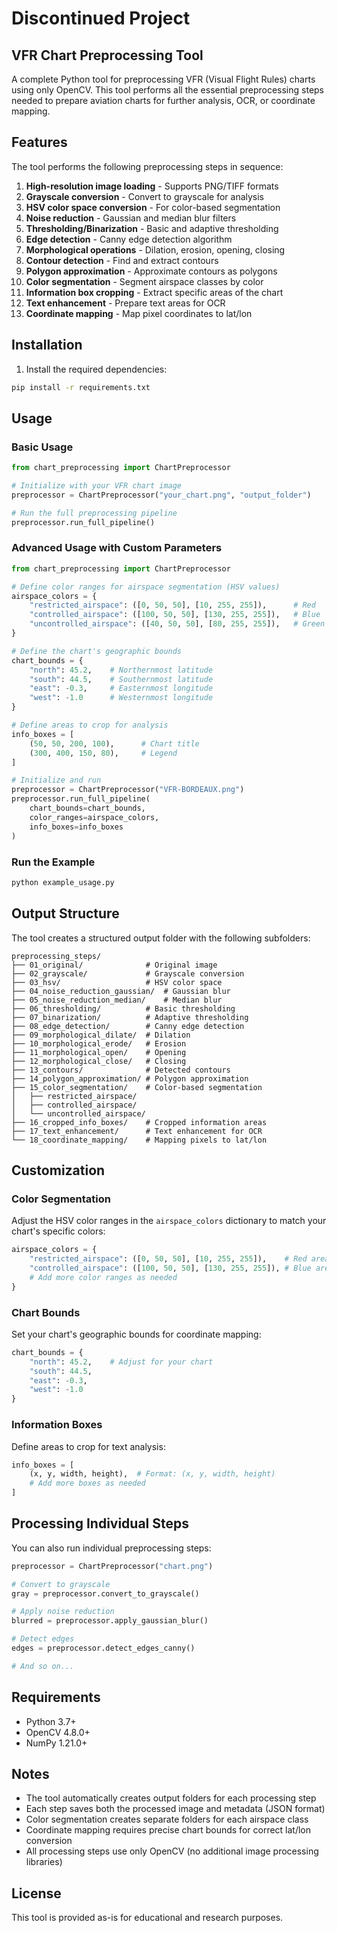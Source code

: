 # Discontinued Project

## VFR Chart Preprocessing Tool

A complete Python tool for preprocessing VFR (Visual Flight Rules) charts using only OpenCV. This tool performs all the essential preprocessing steps needed to prepare aviation charts for further analysis, OCR, or coordinate mapping.

## Features

The tool performs the following preprocessing steps in sequence:

1. **High-resolution image loading** - Supports PNG/TIFF formats
2. **Grayscale conversion** - Convert to grayscale for analysis
3. **HSV color space conversion** - For color-based segmentation
4. **Noise reduction** - Gaussian and median blur filters
5. **Thresholding/Binarization** - Basic and adaptive thresholding
6. **Edge detection** - Canny edge detection algorithm
7. **Morphological operations** - Dilation, erosion, opening, closing
8. **Contour detection** - Find and extract contours
9. **Polygon approximation** - Approximate contours as polygons
10. **Color segmentation** - Segment airspace classes by color
11. **Information box cropping** - Extract specific areas of the chart
12. **Text enhancement** - Prepare text areas for OCR
13. **Coordinate mapping** - Map pixel coordinates to lat/lon

## Installation

1. Install the required dependencies:
```bash
pip install -r requirements.txt
```

## Usage

### Basic Usage

```python
from chart_preprocessing import ChartPreprocessor

# Initialize with your VFR chart image
preprocessor = ChartPreprocessor("your_chart.png", "output_folder")

# Run the full preprocessing pipeline
preprocessor.run_full_pipeline()
```

### Advanced Usage with Custom Parameters

```python
from chart_preprocessing import ChartPreprocessor

# Define color ranges for airspace segmentation (HSV values)
airspace_colors = {
    "restricted_airspace": ([0, 50, 50], [10, 255, 255]),      # Red
    "controlled_airspace": ([100, 50, 50], [130, 255, 255]),   # Blue
    "uncontrolled_airspace": ([40, 50, 50], [80, 255, 255]),   # Green
}

# Define the chart's geographic bounds
chart_bounds = {
    "north": 45.2,    # Northernmost latitude
    "south": 44.5,    # Southernmost latitude
    "east": -0.3,     # Easternmost longitude
    "west": -1.0      # Westernmost longitude
}

# Define areas to crop for analysis
info_boxes = [
    (50, 50, 200, 100),      # Chart title
    (300, 400, 150, 80),     # Legend
]

# Initialize and run
preprocessor = ChartPreprocessor("VFR-BORDEAUX.png")
preprocessor.run_full_pipeline(
    chart_bounds=chart_bounds,
    color_ranges=airspace_colors,
    info_boxes=info_boxes
)
```

### Run the Example

```bash
python example_usage.py
```

## Output Structure

The tool creates a structured output folder with the following subfolders:

```
preprocessing_steps/
├── 01_original/              # Original image
├── 02_grayscale/             # Grayscale conversion
├── 03_hsv/                   # HSV color space
├── 04_noise_reduction_gaussian/  # Gaussian blur
├── 05_noise_reduction_median/    # Median blur
├── 06_thresholding/          # Basic thresholding
├── 07_binarization/          # Adaptive thresholding
├── 08_edge_detection/        # Canny edge detection
├── 09_morphological_dilate/  # Dilation
├── 10_morphological_erode/   # Erosion
├── 11_morphological_open/    # Opening
├── 12_morphological_close/   # Closing
├── 13_contours/              # Detected contours
├── 14_polygon_approximation/ # Polygon approximation
├── 15_color_segmentation/    # Color-based segmentation
│   ├── restricted_airspace/
│   ├── controlled_airspace/
│   └── uncontrolled_airspace/
├── 16_cropped_info_boxes/    # Cropped information areas
├── 17_text_enhancement/      # Text enhancement for OCR
└── 18_coordinate_mapping/    # Mapping pixels to lat/lon
```

## Customization

### Color Segmentation

Adjust the HSV color ranges in the `airspace_colors` dictionary to match your chart's specific colors:

```python
airspace_colors = {
    "restricted_airspace": ([0, 50, 50], [10, 255, 255]),    # Red areas
    "controlled_airspace": ([100, 50, 50], [130, 255, 255]), # Blue areas
    # Add more color ranges as needed
}
```

### Chart Bounds

Set your chart's geographic bounds for coordinate mapping:

```python
chart_bounds = {
    "north": 45.2,    # Adjust for your chart
    "south": 44.5,
    "east": -0.3,
    "west": -1.0
}
```

### Information Boxes

Define areas to crop for text analysis:

```python
info_boxes = [
    (x, y, width, height),  # Format: (x, y, width, height)
    # Add more boxes as needed
]
```

## Processing Individual Steps

You can also run individual preprocessing steps:

```python
preprocessor = ChartPreprocessor("chart.png")

# Convert to grayscale
gray = preprocessor.convert_to_grayscale()

# Apply noise reduction
blurred = preprocessor.apply_gaussian_blur()

# Detect edges
edges = preprocessor.detect_edges_canny()

# And so on...
```

## Requirements

- Python 3.7+
- OpenCV 4.8.0+
- NumPy 1.21.0+

## Notes

- The tool automatically creates output folders for each processing step
- Each step saves both the processed image and metadata (JSON format)
- Color segmentation creates separate folders for each airspace class
- Coordinate mapping requires precise chart bounds for correct lat/lon conversion
- All processing steps use only OpenCV (no additional image processing libraries)

## License

This tool is provided as-is for educational and research purposes.
